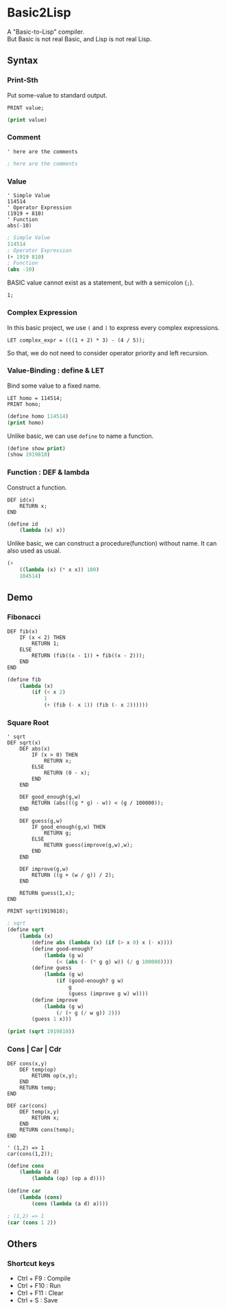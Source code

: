 # Basic2Lisp
A "Basic-to-Lisp" compiler.  
But Basic is not real Basic, and Lisp is not real Lisp.

## Syntax

### Print-Sth
Put some-value to standard output.
```basic
PRINT value;
```
```lisp
(print value)
```

### Comment
```basic
' here are the comments
```
```lisp
; here are the comments
```

### Value
```basic
' Simple Value
114514
' Operator Expression
(1919 + 810)
' Function
abs(-10)
```
```lisp
; Simple Value
114514
; Operator Expression
(+ 1919 810)
; Function
(abs -10)
```

BASIC value cannot exist as a statement, but with a semicolon (`;`).
```BASIC
1;
```

### Complex Expression
In this basic project, we use `(` and `)` to express every complex expressions.
```basic
LET complex_expr = (((1 + 2) * 3) - (4 / 5));
```

So that, we do not need to consider operator priority and left recursion.

### Value-Binding : define & LET
Bind some value to a fixed name.

```basic
LET homo = 114514;
PRINT homo;
```
```lisp
(define homo 114514)
(print homo)
```

Unlike basic, we can use `define` to name a function.
```lisp
(define show print)
(show 1919810)
```

### Function : DEF & lambda
Construct a function.

```basic
DEF id(x)
    RETURN x;
END
```
```lisp
(define id
    (lambda (x) x))
```

Unlike basic, we can construct a procedure(function) without name. It can also used as usual.
```lisp
(+ 
    ((lambda (x) (* x x)) 100) 
    104514)
```

## Demo

### Fibonacci
```basic
DEF fib(x)
    IF (x < 2) THEN
        RETURN 1;
    ELSE
        RETURN (fib((x - 1)) + fib((x - 2)));
    END
END
```

```lisp
(define fib
    (lambda (x)
        (if (< x 2)
            1
            (+ (fib (- x 1)) (fib (- x 2))))))
```

### Square Root
```basic
' sqrt
DEF sqrt(x)
    DEF abs(x)
        IF (x > 0) THEN
            RETURN x;
        ELSE
            RETURN (0 - x);
        END
    END

    DEF good_enough(g,w)
        RETURN (abs(((g * g) - w)) < (g / 100000));
    END

    DEF guess(g,w)
        IF good_enough(g,w) THEN
            RETURN g;
        ELSE
            RETURN guess(improve(g,w),w);
        END
    END

    DEF improve(g,w)
        RETURN ((g + (w / g)) / 2);
    END

    RETURN guess(1,x);
END

PRINT sqrt(1919810);
```
```lisp
; sqrt
(define sqrt
    (lambda (x) 
        (define abs (lambda (x) (if (> x 0) x (- x))))
        (define good-enough?
            (lambda (g w)
                (< (abs (- (* g g) w)) (/ g 100000))))
        (define guess
            (lambda (g w)
                (if (good-enough? g w)
                    g
                    (guess (improve g w) w))))
        (define improve
            (lambda (g w)
                (/ (+ g (/ w g)) 2)))
        (guess 1 x)))

(print (sqrt 1919810))
```

### Cons | Car | Cdr
```basic
DEF cons(x,y)
    DEF temp(op)
        RETURN op(x,y);
    END
    RETURN temp;
END

DEF car(cons)
    DEF temp(x,y)
        RETURN x;
    END
    RETURN cons(temp);
END

' (1,2) => 1
car(cons(1,2));
```
```lisp
(define cons
    (lambda (a d)
        (lambda (op) (op a d))))

(define car
    (lambda (cons)
        (cons (lambda (a d) a))))

; (1,2) => 1
(car (cons 1 2))
```

## Others

### Shortcut keys
+ Ctrl + F9 : Compile
+ Ctrl + F10 : Run
+ Ctrl + F11 : Clear
+ Ctrl + S : Save

